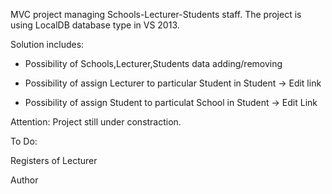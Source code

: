 MVC project managing Schools-Lecturer-Students staff. The project is using LocalDB database type in VS 2013.

Solution includes:

- Possibility of Schools,Lecturer,Students data adding/removing

- Possibility of assign Lecturer to particular Student in Student -> Edit link

- Possibility of assign Student to particulat School in Student -> Edit Link

Attention: Project still under constraction.

To Do:

Registers of Lecturer

Author
